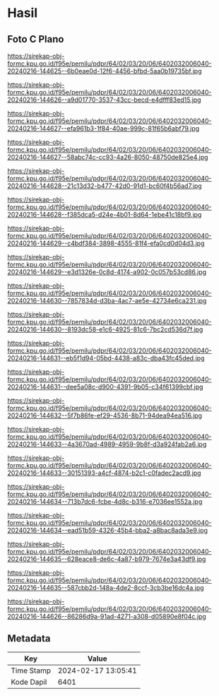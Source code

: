 # Hasil

## Foto C Plano

https://sirekap-obj-formc.kpu.go.id/f95e/pemilu/pdpr/64/02/03/20/06/6402032006040-20240216-144625--6b0eae0d-12f6-4456-bfbd-5aa0b19735bf.jpg

https://sirekap-obj-formc.kpu.go.id/f95e/pemilu/pdpr/64/02/03/20/06/6402032006040-20240216-144626--a9d01770-3537-43cc-becd-e4dfff83ed15.jpg

https://sirekap-obj-formc.kpu.go.id/f95e/pemilu/pdpr/64/02/03/20/06/6402032006040-20240216-144627--efa961b3-1f84-40ae-999c-81f65b6abf79.jpg

https://sirekap-obj-formc.kpu.go.id/f95e/pemilu/pdpr/64/02/03/20/06/6402032006040-20240216-144627--58abc74c-cc93-4a26-8050-48750de825e4.jpg

https://sirekap-obj-formc.kpu.go.id/f95e/pemilu/pdpr/64/02/03/20/06/6402032006040-20240216-144628--21c13d32-b477-42d0-91d1-bc60f4b56ad7.jpg

https://sirekap-obj-formc.kpu.go.id/f95e/pemilu/pdpr/64/02/03/20/06/6402032006040-20240216-144628--f385dca5-d24e-4b01-8d64-1ebe41c18bf9.jpg

https://sirekap-obj-formc.kpu.go.id/f95e/pemilu/pdpr/64/02/03/20/06/6402032006040-20240216-144629--c4bdf384-3898-4555-81f4-efa0cd0d04d3.jpg

https://sirekap-obj-formc.kpu.go.id/f95e/pemilu/pdpr/64/02/03/20/06/6402032006040-20240216-144629--e3d1326e-0c8d-4174-a902-0c057b53cd86.jpg

https://sirekap-obj-formc.kpu.go.id/f95e/pemilu/pdpr/64/02/03/20/06/6402032006040-20240216-144630--7857834d-d3ba-4ac7-ae5e-42734e6ca231.jpg

https://sirekap-obj-formc.kpu.go.id/f95e/pemilu/pdpr/64/02/03/20/06/6402032006040-20240216-144630--8193dc58-e1c6-4925-81c6-7bc2cd536d7f.jpg

https://sirekap-obj-formc.kpu.go.id/f95e/pemilu/pdpr/64/02/03/20/06/6402032006040-20240216-144631--eb5f1d94-05bd-4438-a83c-dba43fc45ded.jpg

https://sirekap-obj-formc.kpu.go.id/f95e/pemilu/pdpr/64/02/03/20/06/6402032006040-20240216-144631--dee5a08c-d900-4391-9b05-c34f61399cbf.jpg

https://sirekap-obj-formc.kpu.go.id/f95e/pemilu/pdpr/64/02/03/20/06/6402032006040-20240216-144632--5f7b86fe-ef29-4536-8b71-94dea94ea516.jpg

https://sirekap-obj-formc.kpu.go.id/f95e/pemilu/pdpr/64/02/03/20/06/6402032006040-20240216-144633--4a3670ad-4989-4959-9b8f-d3a924fab2a6.jpg

https://sirekap-obj-formc.kpu.go.id/f95e/pemilu/pdpr/64/02/03/20/06/6402032006040-20240216-144633--30151393-a4cf-4874-b2c1-c0fadec2acd9.jpg

https://sirekap-obj-formc.kpu.go.id/f95e/pemilu/pdpr/64/02/03/20/06/6402032006040-20240216-144634--713b7dc6-fcbe-4d8c-b316-e7036ee1552a.jpg

https://sirekap-obj-formc.kpu.go.id/f95e/pemilu/pdpr/64/02/03/20/06/6402032006040-20240216-144634--ead51b59-4326-45b4-bba2-a8bac8ada3e9.jpg

https://sirekap-obj-formc.kpu.go.id/f95e/pemilu/pdpr/64/02/03/20/06/6402032006040-20240216-144635--628eace8-de6c-4a87-b979-7674e3a43df9.jpg

https://sirekap-obj-formc.kpu.go.id/f95e/pemilu/pdpr/64/02/03/20/06/6402032006040-20240216-144635--587cbb2d-148a-4de2-8ccf-3cb3be16dc4a.jpg

https://sirekap-obj-formc.kpu.go.id/f95e/pemilu/pdpr/64/02/03/20/06/6402032006040-20240216-144626--86286d9a-91ad-4271-a308-d05890e8f04c.jpg


## Metadata

| Key        | Value               |
| ---------- | ------------------- |
| Time Stamp | 2024-02-17 13:05:41 |
| Kode Dapil | 6401                |



